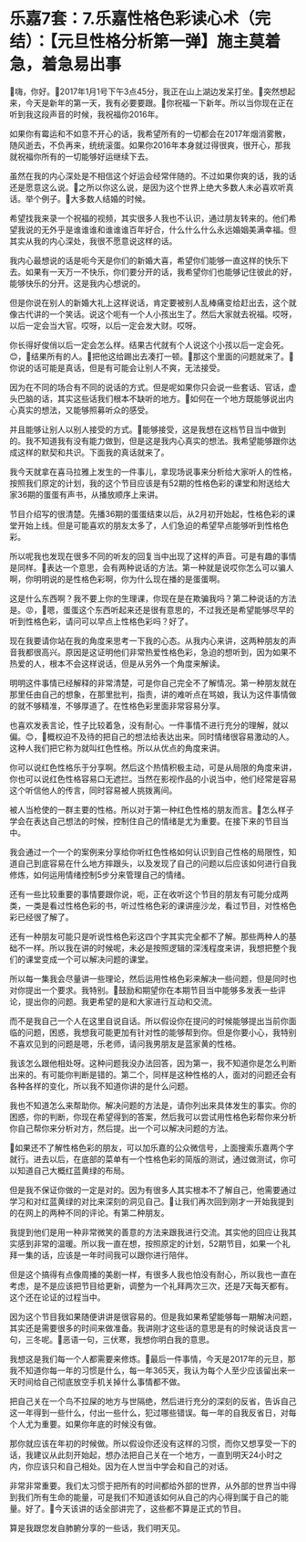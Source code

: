 # 乐嘉7套：7.乐嘉性格色彩读心术（完结）：【元旦性格分析第一弹】施主莫着急，着急易出事

🎼嗨，你好。🎼2017年1月1号下午3点45分，我正在山上湖边发呆打坐。🎼突然想起来，今天是新年的第一天，我有必要要跟。🎼你祝福一下新年。所以当你现在正在听到我这段声音的时候，我祝福你2016年。

如果你有霉运和不如意不开心的话，我希望所有的一切都会在2017年烟消雾散，随风逝去，不负再来，统统滚蛋。如果你2016年本身就过得很爽，很开心，那我就祝福你所有的一切能够好运继续下去。

虽然在我的内心深处是不相信这个好运会经常伴随的。不过如果你爽的话，我的话还是愿意这么说。🎼之所以你这么说，是因为这个世界上绝大多数人未必喜欢听真话。举个例子。🎼大多数人结婚的时候。

希望找我来录一个祝福的视频，其实很多人我也不认识，通过朋友转来的。他们希望我说的无外乎是谁谁谁和谁谁谁百年好合，什么什么什么永远婚姻美满幸福。但其实从我的内心深处，我很不愿意说这样的话。

我内心最想说的话是呃今天是你们的新婚大喜，希望你们能够一直这样的快乐下去。如果有一天万一不快乐，你们要分开的话，我希望你们也能够记住彼此的好，能够快乐的分开。这是我内心想说的。

但是你说在别人的新婚大礼上这样说话，肯定要被别人乱棒痛变给赶出去，这个就像古代讲的一个笑话。说这个呃有一个人小孩出生了。然后大家就去祝福。哎呀，以后一定会当大官。哎呀，以后一定会发大财。哎呀。

你长得好俊俏以后一定会怎么样。结果古代就有个人说这个小孩以后一定会死。😊，🎼结果所有的人。🎼把他这给踢出去凑打一顿。🎼那这个里面的问题就来了。🎼你说的话可能是真话，但是有可能会让别人不爽，无法接受。

因为在不同的场合有不同的说话的方式。但是呢如果你只会说一些套话、官话，虚头巴脑的话，其实这些话我们根本不缺听的地方。🎼如何在一个地方既能够说出内心真实的想法，又能够照募听众的感受。

并且能够让别人以别人接受的方式。🎼能够接受，这是我想在这档节目当中做到的。我不知道我有没有能力做到，但是这是我内心真实的想法。我希望能够跟你达成这样的默契和共识。下面我的真话就来了。

我今天就拿在喜马拉雅上发生的一件事儿，拿现场说事来分析给大家听人的性格，按照我们原定的计划，我的这个节目应该是有52期的性格色彩的课堂和附送给大家36期的蛋蛋有声书，从播放顺序上来讲。

节目介绍写的很清楚。先播36期的蛋蛋结束以后，从2月初开始起，性格色彩的课堂开始上线。但是可能喜欢的朋友太多了，人们急迫的希望早点能够听到性格色彩。

所以呢我也发现在很多不同的听友的回复当中出现了这样的声音。可是有趣的事情是同样。🎼表达一个意思，会有两种说话的方法。第一种就是说哎你怎么可以骗人啊，你明明说的是性格色彩啊，你为什么现在播的是蛋蛋啊。

这是什么东西啊？我不要上你的生理课，你现在是在欺骗我吗？第二种说话的方法是。😡，🎼嗯，蛋蛋这个东西听起来还是很有意思的，不过我还是希望能够尽早的听到性格色彩，请问可以早点上性格色彩吗？好了。

现在我要请你站在我的角度来思考一下我的心态。从我内心来讲，这两种朋友的声音我都很高兴。原因是这证明他们非常热爱性格色彩，急迫的想听到，因为如果不热爱的人，根本不会这样说话，但是从另外一个角度来解读。

明明这件事情已经解释的非常清楚，可是你自己完全不了解情况。第一种朋友就在那里任由自己的想象，在那里批判，指责，讲的难听点在骂娘，我认为这件事情做的就不够精准，不够厚道了。在性格色彩里面非常容易分享。

也喜欢发表言论，性子比较着急，没有耐心。一件事情不进行充分的理解，就以偏。😊，🎼概权迫不及待的把自己的想法给表达出来。同时情绪很容易激动的人。这种人我们把它称为就叫红色性格。所以从优点的角度来讲。

你可以说红色性格乐于分享啊。然后这个热情积极主动，可是从局限的角度来讲，你也可以说红色性格容易口无遮拦。当然在影视作品的小说当中，他们经常是容易这个听信他人的传言，同时容易被人挑拨离间。

被人当枪使的一群主要的性格。所以对于第一种红色性格的朋友而言。🎼怎么样子学会在表达自己想法的时候，控制住自己的情绪是尤为重要。在接下来的节目当中。

我会通过一个一个的案例来分享给你听红色性格如何认识到自己性格的局限性，知道自己到底容易在什么地方摔跟头，以及发现了自己的问题以后应该如何进行自我修炼，如何运用情绪控制5步分来管理自己的情绪。

还有一些比较重要的事情要跟你说，呃，正在收听这个节目的朋友有可能分成两类，一类是看过性格色彩的书，听过性格色彩的课讲座沙龙，看过节目，对性格色彩已经很了解了。

还有一种朋友可能只是听说性格色彩这四个字其实完全都不了解。那些两种人的基础不一样。所以我在讲的时候呢，未必是按照逻辑的深浅程度来讲，我想把整个我们的课堂变成一个可以解决问题的课堂。

所以每一集我会尽量讲一些理论，然后运用性格色彩来解决一些问题，但是同时也对你提出一个要求。我特别。🎼鼓励和期望你在本期节目当中能够多发表一些评论，提出你的问题。我更希望的是和大家进行互动和交流。

而不是我自己一个人在这里自说自话。所以假设你在提问的时候能够提出当前你面临的问题，困惑，我想我可能更加有针对性的能够帮到你。但是你要小心，我特别不喜欢见到的问题是嗯，乐老师，请问我男朋友是蓝家黄的性格。

我该怎么跟他相处呀。这种问题我没办法回答，因为第一，我不知道你是怎么判断出来的。有可能你判断是错的。第二个，同样是这种性格的人，面对的问题还会有各种各样的变化，所以我不知道你讲的是什么问题。

我也不知道怎么来帮助你。解决问题的方法是，请你列出来具体发生的事实。你的困惑，你的判断，你现在希望得到的答案，然后我可以尝试用性格色彩帮你来分析你自己帮你来分析对方，然后提。出一个可以解决问题的方法。

🎼如果还不了解性格色彩的朋友，可以加乐嘉的公众微信号，上面搜索乐嘉两个字就行。进去以后，在底部的菜单有一个性格色彩的简版的测试，通过做测试，你可以知道自己大概红蓝黄绿的布局。

但是我不保证你做的一定是对的。因为有很多人其实根本不了解自己，他需要通过学习和对红蓝黄绿的对比来深刻的洞见自己。🎼让我们再次回到刚才一开始我提到的在网上的两种不同的评论。有第二种朋友。

我提到他们是用一种非常微笑的善意的方法来跟我进行交流。其实他的回应让我其实感到非常的温暖。所以我一直在想，按照原定的计划，52期节目，如果一个礼拜一集的话，应该是一年时间我可以跟你进行陪伴。

但是这个搞得有点像周播的美剧一样，有很多人我也怕没有耐心，所以我也一直在考虑，是不是应该把节目给更新，调整为一个礼拜两次三次，还是7天每天都有。这个还在论证的过程当中。

因为这个节目我如果随便讲讲是很容易的。但是我如果希望能够每一期解决问题，其实还是需要很多的时间来做准备。我讲刚才这些话的意思是有的时候说话良言一句，三冬呢。🎼恶语一句，三伏寒，我想你明白我的意思。

我想这是我们每一个人都需要来修炼。🎼最后一件事情，今天是2017年的元旦，那我不知道你每一年的习惯是什么，每一年365天，我认为每个人至少应该留出来一天时间给自己彻底放空手机关掉什么事情都不做。

把自己关在一个鸟不拉屎的地方与世隔绝，然后进行充分的深刻的反省，告诉自己这一年得到一些什么，付出一些什么，犯过哪些错误。每一年的自我反省日，对每个人尤为重要。如果你年底的时候没有做。

那你就应该在年初的时候做。所以假设你还没有这样的习惯，而你又想享受一下的话，我建议从此刻开始起，想办法把自己关在一个地方，一直到明天24小时之内，你应该只和自己相处。因为在人世当中学会和自己的对话。

非常非常重要。我们太习惯于把所有的时间都给外部的世界，从外部的世界当中得到我们所有生命的能量，可是我们不知道该如何从自己的内心得到属于自己的能量。好了。🎼今天该讲的话全部讲完了，这些都不算是正式的节目。

算是我跟您发自肺腑分享的一些话，我们明天见。
